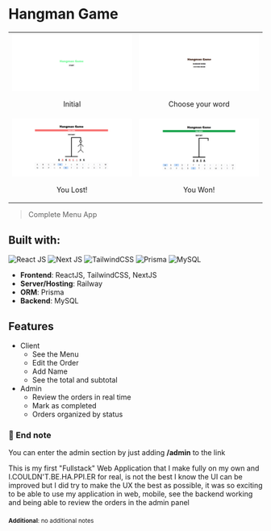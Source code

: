 # Hangman Game

<table>
    <tr>
        <td width="50%">
            <img src="/hg-1.png"></img>
            <br />
            <p align="center">Initial</p>
        </td>
        <td width="50%">
            <img src="/hg-2.png"></img>
            <br />
            <p align="center">Choose your word</p>
        </td>
    </tr>
    <tr>
        <td width="50%">
            <img src="/hg-3.png"></img>
            <br />
            <p align="center">You Lost!</p>
        </td>
        <td width="50%">
            <img src="/hg-4.png"></img>
            <br />
            <p align="center">You Won!</p>
        </td>
    </tr>
</table>

> Complete Menu App
## Built with:

![React JS](https://img.shields.io/badge/React-20232A?style=for-the-badge&logo=react&logoColor=61DAFB") ![Next JS](https://img.shields.io/badge/Next-black?style=for-the-badge&logo=next.js&logoColor=white) ![TailwindCSS](https://img.shields.io/badge/tailwindcss-%2338B2AC.svg?style=for-the-badge&logo=tailwind-css&logoColor=white) ![Prisma](https://img.shields.io/badge/Prisma-3982CE?style=for-the-badge&logo=Prisma&logoColor=white) ![MySQL](https://img.shields.io/badge/mysql-%2300f.svg?style=for-the-badge&logo=mysql&logoColor=white) 

- **Frontend**: ReactJS, TailwindCSS, NextJS
- **Server/Hosting**: Railway
- **ORM**: Prisma
- **Backend**: MySQL

## Features

- Client
  * See the Menu   
  * Edit the Order
  * Add Name
  * See the total and subtotal
- Admin 
  * Review the orders in real time
  * Mark as completed
  * Orders organized by status  

### 📑 End note 

You can enter the admin section by just adding **/admin** to the link

This is my first "Fullstack" Web Application that I make fully on my own and I.COULDN'T.BE.HA.PPI.ER for real, is not the best I know the UI can be improved but I did try to make the UX the best as possible, it was so exciting to be able to use my application in web, mobile, see the backend working and being able to review the orders in the admin panel

<sub>**Additional**: no additional notes </sub>

